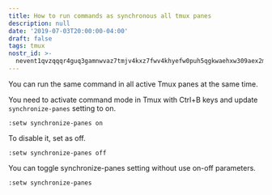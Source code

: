```yaml
---
title: How to run commands as synchronous all tmux panes
description: null
date: '2019-07-03T20:00:00-04:00'
draft: false
tags: tmux
nostr_id: >-
  nevent1qvzqqqr4guq3gamnwvaz7tmjv4kxz7fwv4khyefw0puh5qgkwaehxw309aex2mrp0yhxummnw3ezucnpdejqqgqs6sln2wj6xlpt24gyxx2refh9eph6e40392qktwemr6mka8p9x50ep7xk
---
```



You can run the same command in all active Tmux panes at the same time. 

You need to activate command mode in Tmux with Ctrl+B keys and update `synchronize-panes` setting to on.

`:setw synchronize-panes on`

To disable it, set as off.

`:setw synchronize-panes off`


You can toggle synchronize-panes setting without use on-off parameters.

`:setw synchronize-panes`

